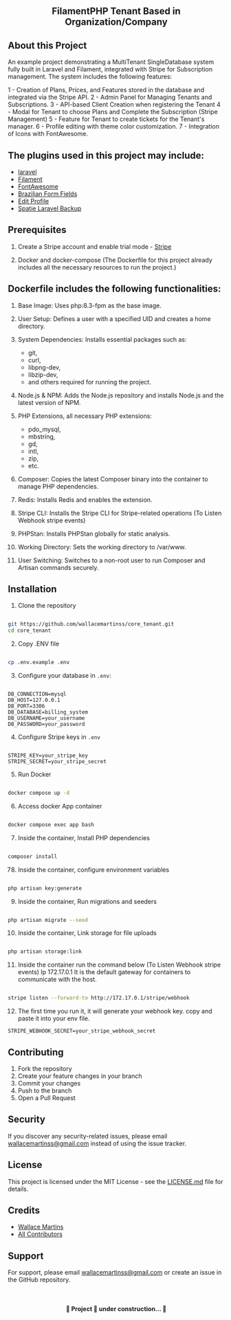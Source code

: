 <p align="center">
    <h2 align="center"> 
        FilamentPHP Tenant Based in Organization/Company
    </h2>
</p>

## About this Project

An example project demonstrating a MultiTenant SingleDatabase system fully built in Laravel and Filament, integrated with Stripe for Subscription management. The system includes the following features:

1 - Creation of Plans, Prices, and Features stored in the database and integrated via the Stripe API.
2 - Admin Panel for Managing Tenants and Subscriptions.
3 - API-based Client Creation when registering the Tenant
4 - Modal for Tenant to choose Plans and Complete the Subscription (Stripe Management)
5 - Feature for Tenant to create tickets for the Tenant's manager.
6 - Profile editing with theme color customization.
7 - Integration of Icons with FontAwesome.

## The plugins used in this project may include:

-   [laravel](https://github.com/laravel/framework)
-   [Filament](https://github.com/filamentphp/filament)
-   [FontAwesome](https://v2.filamentphp.com/tricks/use-font-awesome-or-any-other-icon-set)
-   [Brazilian Form Fields](https://filamentphp.com/plugins/leandrocfe-brazilian-form-fields)
-   [Edit Profile](https://filamentphp.com/plugins/joaopaulolndev-edit-profile)
-   [Spatie Laravel Backup](https://filamentphp.com/plugins/shuvroroy-spatie-laravel-backup)

## Prerequisites

1. Create a Stripe account and enable trial mode - [Stripe](https://stripe.com/)

2. Docker and docker-compose (The Dockerfile for this project already includes all the necessary resources to run the project.)

## Dockerfile includes the following functionalities:

1. Base Image: Uses php:8.3-fpm as the base image.

2. User Setup: Defines a user with a specified UID and creates a home directory.

3. System Dependencies: Installs essential packages such as:

    - git,
    - curl,
    - libpng-dev,
    - libzip-dev,
    - and others required for running the project.

4. Node.js & NPM: Adds the Node.js repository and installs Node.js and the latest version of NPM.

5. PHP Extensions, all necessary PHP extensions:

    - pdo_mysql,
    - mbstring,
    - gd,
    - intl,
    - zip,
    - etc.

6. Composer: Copies the latest Composer binary into the container to manage PHP dependencies.

7. Redis: Installs Redis and enables the extension.

8. Stripe CLI: Installs the Stripe CLI for Stripe-related operations (To Listen Webhook stripe events)

9. PHPStan: Installs PHPStan globally for static analysis.

10. Working Directory: Sets the working directory to /var/www.

11. User Switching: Switches to a non-root user to run Composer and Artisan commands securely.

## Installation

1. Clone the repository

```bash

git https://github.com/wallacemartinss/core_tenant.git
cd core_tenant

```

2. Copy .ENV file

```bash

cp .env.example .env

```

3. Configure your database in `.env`:

```

DB_CONNECTION=mysql
DB_HOST=127.0.0.1
DB_PORT=3306
DB_DATABASE=billing_system
DB_USERNAME=your_username
DB_PASSWORD=your_password

```

4. Configure Stripe keys in `.env`

```

STRIPE_KEY=your_stripe_key
STRIPE_SECRET=your_stripe_secret

```

5. Run Docker

```bash

docker compose up -d

```

6. Access docker App container

```bash

docker compose exec app bash

```

7. Inside the container, Install PHP dependencies

```bash

composer install

```

78. Inside the container, configure environment variables

```bash

php artisan key:generate

```

9. Inside the container, Run migrations and seeders

```bash

php artisan migrate --seed

```

10. Inside the container, Link storage for file uploads

```bash

php artisan storage:link

```

11. Inside the container run the command below (To Listen Webhook stripe events) Ip 172.17.0.1 It is the default gateway for containers to communicate with the host.

```bash

stripe listen --forward-to http://172.17.0.1/stripe/webhook

```

12. The first time you run it, it will generate your webhook key. copy and paste it into your env file.

```
STRIPE_WEBHOOK_SECRET=your_stripe_webhook_secret

```

## Contributing

1. Fork the repository
2. Create your feature changes in your branch
3. Commit your changes
4. Push to the branch
5. Open a Pull Request

## Security

If you discover any security-related issues, please email wallacemartinss@gmail.com instead of using the issue tracker.

## License

This project is licensed under the MIT License - see the [LICENSE.md](LICENSE.md) file for details.

## Credits

-   [Wallace Martins](https://github.com/wallacemartinss)
-   [All Contributors](../../contributors)

## Support

For support, please email wallacemartinss@gmail.com or create an issue in the GitHub repository.

<br>
    <h4 align="center"> 
        🚧  Project 🚀 under construction...  🚧
    </h4>
<br>
